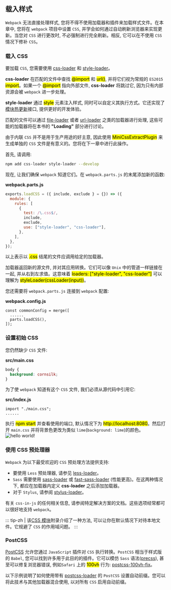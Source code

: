 ## 载入样式
`Webpack` 无法直接处理样式, 您将不得不使用加载器和插件来加载样式文件。在本章中, 您将在 `webpack` 项目中设置 `CSS`, 并学会如何通过自动刷新浏览器来实现更新。当您对 `CSS` 进行更改时, 不必强制进行完全刷新。相反, 它可以在不使用 `CSS` 情况下修补 `CSS`。

### 载入 CSS
要加载 `CSS`, 您需要使用 [css-loader](https://www.npmjs.com/package/css-loader) 和 [style-loader](https://www.npmjs.com/package/style-loader)。

**css-loader** 在匹配的文件中查找 <mark>@import</mark> 和 <mark>url()</mark>, 并将它们视为常规的 `ES2015` <mark>import</mark>。如果一个 <mark>@import</mark> 指向外部文件, **css-loader** 将跳过它, 因为只有内部资源会被 `webpack` 进一步处理。

**style-loader** 通过 <mark>style</mark> 元素注入样式, 同时可以自定义其执行方式。它还实现了[模块热更新](../Appendices/hmr.html)接口, 提供更好的开发体验。

匹配的文件可以通过 [file-loader](https://www.npmjs.com/package/file-loader) 或者 [url-loader](https://www.npmjs.com/package/url-loader) 之类的加载器进行处理, 这些可能的加载器将在本书的 **"Loading"** 部分进行讨论。

由于内联 `CSS` 并不是用于生产用途的好主意, 因此使用 <mark>MiniCssExtractPlugin</mark> 来生成单独的 `CSS` 文件是有意义的。您将在下一章中进行此操作。

首先, 请调用:
```bash
npm add css-loader style-loader --develop
```
现在, 让我们确保 `webpack` 知道它们。在 `webpack.parts.js` 的末尾添加新的函数:

**webpack.parts.js**
```js
exports.loadCSS = ({ include, exclude } = {}) => ({
  module: {
    rules: [
      {
        test: /\.css$/,
        include,
        exclude,
        use: ["style-loader", "css-loader"],
      },
    ],
  },
});
```
以上表示以 <mark>.css</mark> 结尾的文件应调用给定的加载器。

加载器返回新的源文件, 并对其应用转换。它们可以像 `Unix` 中的管道一样链接在一起, 并从右到左求值。这意味着 <mark>loaders: ["style-loader", "css-loader"]</mark> 可以理解为 <mark>styleLoader(cssLoader(input))</mark>。

您还需要将 `webpack.parts.js` 连接到 `webpack` 配置:

**webpack.config.js**
```js{3}
const commonConfig = merge([
  ......
  parts.loadCSS(),
]);
```
### 设置初始 CSS
您仍然缺少 `CSS` 文件:

**src/main.css**
```css
body {
  background: cornsilk;
}
```
为了使 `webpack` 知道有这个 `CSS` 文件, 我们必须从源代码中引用它:

**src/index.js**
```js{1}
import "./main.css";
......
```

执行 <mark>npm start</mark> 并查看使用的端口, 默认情况下为 <mark>http://localhost:8080</mark>。然后打开 `main.css` 并将背景色更改为类似 `lime`(`background: lime`)的颜色。
![hello world!](../../style/hello_css.png)

### 使用 CSS 预处理器
`Webpack` 为以下最受欢迎的 `CSS` 预处理方法提供支持:
- 要使用 `Less` 预处理器, 请参见 [less-loader](https://www.npmjs.com/package/less-loader)。
- `Sass` 需要使用 [sass-loader](https://www.npmjs.com/package/sass-loader) 或 [fast-sass-loader](https://www.npmjs.com/package/fast-sass-loader) (性能更高)。在这两种情况下, 都应在加载器内定义 **css-loader** 之后添加加载器。
- 对于 `Stylus`, 请参阅 [stylus-loader](https://www.npmjs.com/package/less-loader)。

有关 `css-in-js` 的任何相关信息, 请参阅特定解决方案的文档。这些选项经常都可以很好地支持 `webpack`。

::: tip-zh | 
该[CSS 模块](../Appendices/css-modules.html)附录介绍了一种方法, 可以让你在默认情况下对待本地文件。它规避了 `CSS` 的作用域问题。
:::

### PostCSS
[PostCSS](http://postcss.org/) 允许您通过 `JavaScript` 插件对 `CSS` 执行转换。`PostCSS` 相当于样式版的 `Babel`, 您可以找到许多用于此目的的插件。它可以模仿 `Sass` 语法([precss](https://www.npmjs.com/package/precss)), 甚至可以修复浏览器错误, 例如`Safari` 上的 <mark>100vh</mark> 行为: [postcss-100vh-fix](https://www.npmjs.com/package/postcss-100vh-fix)。

以下示例说明了如何使用带有 [postcss-loader](https://www.npmjs.com/package/postcss-loader) 的 `PostCSS` 设置自动前缀。您可以将此技术与其他加载器混合使用, 以对所有 `CSS` 启用自动前缀。